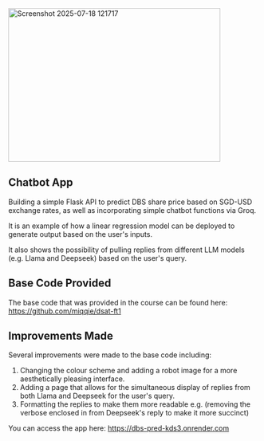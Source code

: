 <img width="425" height="308" alt="Screenshot 2025-07-18 121717" src="https://github.com/user-attachments/assets/cd131852-280b-4e4d-a26b-bd41bd6e426d" />

## Chatbot App

Building a simple Flask API to predict DBS share price based on SGD-USD exchange rates, as well as incorporating simple chatbot functions via Groq. 

It is an example of how a linear regression model can be deployed to generate output based on the user's inputs. 

It also shows the possibility of pulling replies from different LLM models (e.g. Llama and Deepseek) based on the user's query.

## Base Code Provided

The base code that was provided in the course can be found here: https://github.com/miqqie/dsat-ft1

## Improvements Made

Several improvements were made to the base code including: 

1. Changing the colour scheme and adding a robot image for a more aesthetically pleasing interface. 
2. Adding a page that allows for the simultaneous display of replies from both Llama and Deepseek for the user's query.
3. Formatting the replies to make them more readable e.g. (removing the verbose enclosed in <think></think> from Deepseek's reply to make it more succinct)

You can access the app here: https://dbs-pred-kds3.onrender.com
